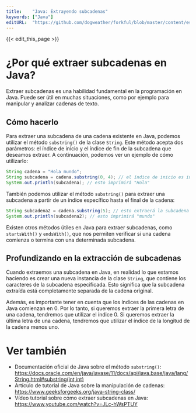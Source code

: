 ```yaml
---
title:    "Java: Extrayendo subcadenas"
keywords: ["Java"]
editURL:  "https://github.com/dogweather/forkful/blob/master/content/es/java/extracting-substrings.md"
---
```


{{< edit_this_page >}}

# ¿Por qué extraer subcadenas en Java?

Extraer subcadenas es una habilidad fundamental en la programación en Java. Puede ser útil en muchas situaciones, como por ejemplo para manipular y analizar cadenas de texto.

## Cómo hacerlo

Para extraer una subcadena de una cadena existente en Java, podemos utilizar el método `substring()` de la clase `String`. Este método acepta dos parámetros: el índice de inicio y el índice de fin de la subcadena que deseamos extraer. A continuación, podemos ver un ejemplo de cómo utilizarlo:

```Java
String cadena = "Hola mundo";
String subcadena = cadena.substring(0, 4); // el índice de inicio es inclusivo, mientras que el índice de fin es exclusivo
System.out.println(subcadena); // esto imprimirá "Hola"
```

También podemos utilizar el método `substring()` para extraer una subcadena a partir de un índice específico hasta el final de la cadena:

```Java
String subcadena2 = cadena.substring(5); // esto extraerá la subcadena "mundo"
System.out.println(subcadena2); // esto imprimirá "mundo"
```

Existen otros métodos útiles en Java para extraer subcadenas, como `startsWith()` y `endsWith()`, que nos permiten verificar si una cadena comienza o termina con una determinada subcadena.

## Profundizando en la extracción de subcadenas

Cuando extraemos una subcadena en Java, en realidad lo que estamos haciendo es crear una nueva instancia de la clase `String`, que contiene los caracteres de la subcadena especificada. Esto significa que la subcadena extraída está completamente separada de la cadena original.

Además, es importante tener en cuenta que los índices de las cadenas en Java comienzan en 0. Por lo tanto, si queremos extraer la primera letra de una cadena, tendremos que utilizar el índice 0. Si queremos extraer la última letra de una cadena, tendremos que utilizar el índice de la longitud de la cadena menos uno.

# Ver también

- Documentación oficial de Java sobre el método `substring()`: https://docs.oracle.com/en/java/javase/11/docs/api/java.base/java/lang/String.html#substring(int,int)
- Artículo de tutorial de Java sobre la manipulación de cadenas: https://www.geeksforgeeks.org/java-string-class/
- Vídeo tutorial sobre cómo extraer subcadenas en Java: https://www.youtube.com/watch?v=JLc-hWsPTUY